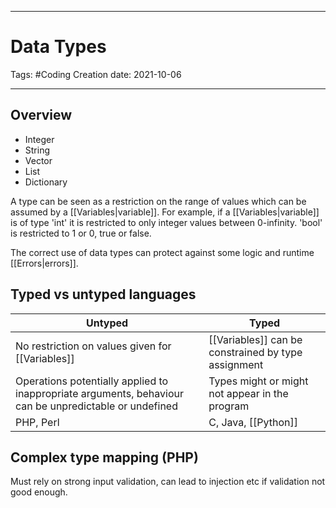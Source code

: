 -----------------------------------------------
# Data Types
Tags:  #Coding 
Creation date: 2021-10-06

-----------------------------------------------

## Overview

- Integer
- String
- Vector
- List
- Dictionary

A type can be seen as a restriction on the range of values which can be assumed by a [[Variables|variable]]. For example, if a [[Variables|variable]] is of type 'int' it is restricted to only integer values between 0-infinity. 'bool' is restricted to 1 or 0, true or false.

The correct use of data types can protect against some logic and runtime [[Errors|errors]].

## Typed vs untyped languages

| Untyped                                                                                                | Typed                                               |
| ------------------------------------------------------------------------------------------------------ | --------------------------------------------------- |
| No restriction on values given for [[Variables]]                                                       | [[Variables]] can be constrained by type assignment |
| Operations potentially applied to inappropriate arguments, behaviour can be unpredictable or undefined | Types might or might not appear in the program      |
| PHP, Perl                                                                                              | C, Java, [[Python]]                                     |


## Complex type mapping (PHP)

Must rely on strong input validation, can lead to injection etc if validation not good enough.